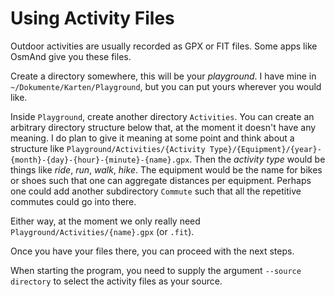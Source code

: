 # Using Activity Files

Outdoor activities are usually recorded as GPX or FIT files. Some apps like OsmAnd give you these files.

Create a directory somewhere, this will be your _playground_. I have mine in `~/Dokumente/Karten/Playground`, but you can put yours wherever you would like.

Inside `Playground`, create another directory `Activities`. You can create an arbitrary directory structure below that, at the moment it doesn't have any meaning. I do plan to give it meaning at some point and think about a structure like `Playground/Activities/{Activity Type}/{Equipment}/{year}-{month}-{day}-{hour}-{minute}-{name}.gpx`. Then the _activity type_ would be things like _ride_, _run_, _walk_, _hike_. The equipment would be the name for bikes or shoes such that one can aggregate distances per equipment. Perhaps one could add another subdirectory `Commute` such that all the repetitive commutes could go into there.

Either way, at the moment we only really need `Playground/Activities/{name}.gpx` (or `.fit`).

Once you have your files there, you can proceed with the next steps.

When starting the program, you need to supply the argument `--source directory` to select the activity files as your source.